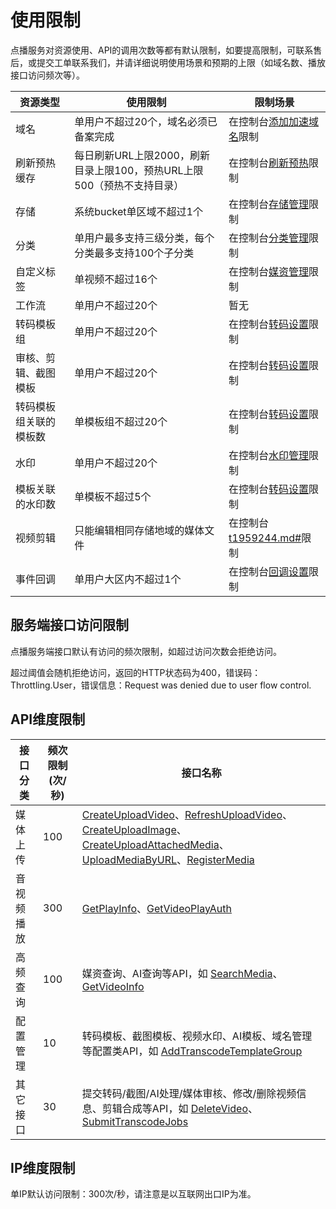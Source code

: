 # 使用限制

点播服务对资源使用、API的调用次数等都有默认限制，如要提高限制，可联系售后，或提交工单联系我们，并请详细说明使用场景和预期的上限（如域名数、播放接口访问频次等）。

|资源类型|使用限制|限制场景|
|----|----|----|
|域名|单用户不超过20个，域名必须已备案完成|在控制台[添加加速域名](/intl.zh-CN/控制台指南/域名管理/添加加速域名.md)限制|
|刷新预热缓存|每日刷新URL上限2000，刷新目录上限100，预热URL上限500（预热不支持目录）|在控制台[刷新预热](/intl.zh-CN/控制台指南/域名管理/刷新预热.md)限制|
|存储|系统bucket单区域不超过1个|在控制台[存储管理](/intl.zh-CN/控制台指南/配置管理/存储管理.md)限制|
|分类|单用户最多支持三级分类，每个分类最多支持100个子分类|在控制台[分类管理](/intl.zh-CN/控制台指南/配置管理/分类管理.md)限制|
|自定义标签|单视频不超过16个|在控制台[媒资管理](/intl.zh-CN/控制台指南/媒资库/媒资管理.md)限制|
|工作流|单用户不超过20个|暂无|
|转码模板组|单用户不超过20个|在控制台[转码设置](/intl.zh-CN/控制台指南/配置管理/转码设置.md)限制|
|审核、剪辑、截图模板|单用户不超过20个|在控制台[转码设置](/intl.zh-CN/控制台指南/配置管理/转码设置.md)限制|
|转码模板组关联的模板数|单模板组不超过20个|在控制台[转码设置](/intl.zh-CN/控制台指南/配置管理/转码设置.md)限制|
|水印|单用户不超过20个|在控制台[水印管理](/intl.zh-CN/控制台指南/配置管理/水印管理.md)限制|
|模板关联的水印数|单模板不超过5个|在控制台[转码设置](/intl.zh-CN/控制台指南/配置管理/转码设置.md)限制|
|视频剪辑|只能编辑相同存储地域的媒体文件|在控制台[t1959244.md\#](/intl.zh-CN/控制台指南/制作中心/云剪辑.md)限制|
|事件回调|单用户大区内不超过1个|在控制台[回调设置](/intl.zh-CN/控制台指南/配置管理/回调设置.md)限制|

## 服务端接口访问限制

点播服务端接口默认有访问的频次限制，如超过访问次数会拒绝访问。

超过阈值会随机拒绝访问，返回的HTTP状态码为400，错误码：Throttling.User，错误信息：Request was denied due to user flow control.

## API维度限制

|接口分类|频次限制\(次/秒\)|接口名称|
|----|-----------|----|
|媒体上传|100|[CreateUploadVideo](/intl.zh-CN/服务端API/媒体上传/获取视频上传地址和凭证.md)、[RefreshUploadVideo](/intl.zh-CN/服务端API/媒体上传/刷新视频上传凭证.md)、[CreateUploadImage](/intl.zh-CN/服务端API/媒体上传/获取图片上传地址和凭证.md)、[CreateUploadAttachedMedia](/intl.zh-CN/服务端API/媒体上传/获取辅助媒资上传地址和凭证.md)、[UploadMediaByURL](/intl.zh-CN/服务端API/媒体上传/URL批量拉取上传.md)、[RegisterMedia](/intl.zh-CN/服务端API/媒体上传/注册媒资信息.md)|
|音视频播放|300|[GetPlayInfo](/intl.zh-CN/服务端API/音视频播放/获取视频播放地址.md)、[GetVideoPlayAuth](/intl.zh-CN/服务端API/音视频播放/获取视频播放凭证.md)|
|高频查询|100|媒资查询、AI查询等API，如 [SearchMedia](/intl.zh-CN/服务端API/媒资管理/媒资搜索/搜索媒体信息.md)、[GetVideoInfo](/intl.zh-CN/服务端API/媒资管理/音视频管理/获取视频信息.md)|
|配置管理|10|转码模板、截图模板、视频水印、AI模板、域名管理等配置类API，如 [AddTranscodeTemplateGroup](/intl.zh-CN/服务端API/媒体处理/转码模板/创建转码模板组.md)|
|其它接口|30|提交转码/截图/AI处理/媒体审核、修改/删除视频信息、剪辑合成等API，如 [DeleteVideo](/intl.zh-CN/服务端API/媒资管理/音视频管理/删除完整视频.md)、[SubmitTranscodeJobs](/intl.zh-CN/服务端API/媒体处理/发起处理/提交媒体转码作业.md)|

## IP维度限制

单IP默认访问限制：300次/秒，请注意是以互联网出口IP为准。

